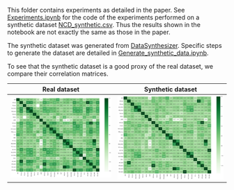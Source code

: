 This folder contains experiments as detailed in the paper. See [Experiments.ipynb](Experiments.ipynb) for the code of the experiments performed on a synthetic dataset [NCD_synthetic.csv](NCD_synthetic.csv). Thus the results shown in the notebook are not exactly the same as those in the paper.

The synthetic dataset was generated from [DataSynthesizer](https://github.com/DataResponsibly/DataSynthesizer). Specific steps to generate the dataset are detailed in [Generate_synthetic_data.ipynb](Generate_synthetic_data.ipynb).

To see that the synthetic dataset is a good proxy of the real dataset, we compare their correlation matrices.

Real dataset | Synthetic dataset
--- | ---
![real_correlation](../screenshot/real_correlation_heatmap.png) | ![synthetic_correlation](../screenshot/synthetic_correlation_heatmap.png)
